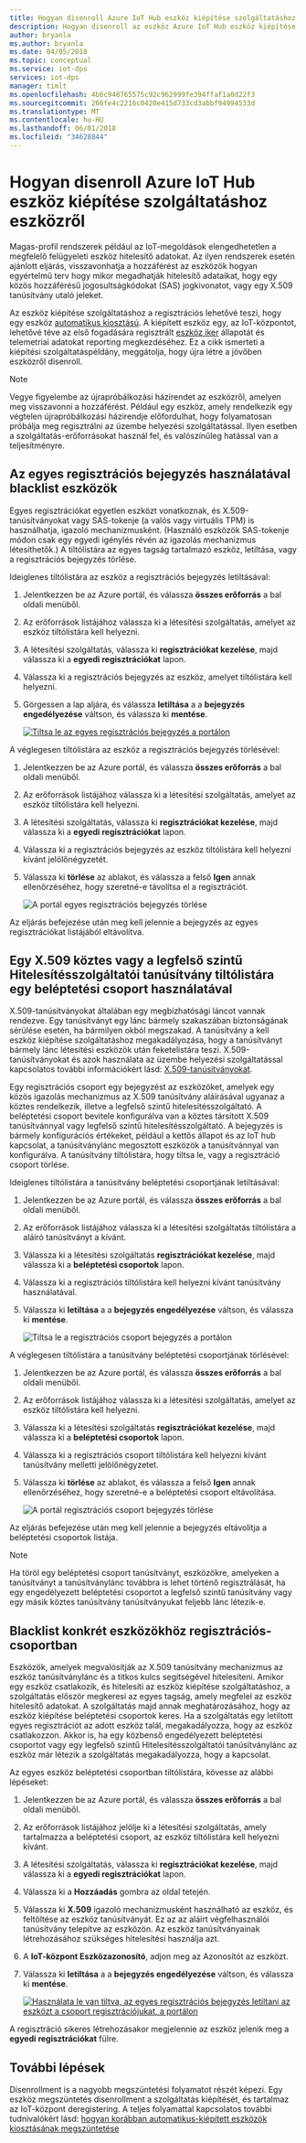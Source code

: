 ```yaml
---
title: Hogyan disenroll Azure IoT Hub eszköz kiépítése szolgáltatáshoz eszközről
description: Hogyan disenroll az eszköz Azure IoT Hub eszköz kiépítése szolgáltatáshoz a kiosztás megakadályozása
author: bryanla
ms.author: bryanla
ms.date: 04/05/2018
ms.topic: conceptual
ms.service: iot-dps
services: iot-dps
manager: timlt
ms.openlocfilehash: 4b6c948765575c92c962999fe394ffaf1a0d22f3
ms.sourcegitcommit: 266fe4c2216c0420e415d733cd3abbf94994533d
ms.translationtype: MT
ms.contentlocale: hu-HU
ms.lasthandoff: 06/01/2018
ms.locfileid: "34628844"
---
```

# <a name="how-to-disenroll-a-device-from-azure-iot-hub-device-provisioning-service"></a>Hogyan disenroll Azure IoT Hub eszköz kiépítése szolgáltatáshoz eszközről

Magas-profil rendszerek például az IoT-megoldások elengedhetetlen a megfelelő felügyeleti eszköz hitelesítő adatokat. Az ilyen rendszerek esetén ajánlott eljárás, visszavonhatja a hozzáférést az eszközök hogyan egyértelmű terv hogy mikor megadhatják hitelesítő adataikat, hogy egy közös hozzáférésű jogosultságkódokat (SAS) jogkivonatot, vagy egy X.509 tanúsítvány utaló jeleket. 

Az eszköz kiépítése szolgáltatáshoz a regisztrációs lehetővé teszi, hogy egy eszköz [automatikus kiosztású](concepts-auto-provisioning.md). A kiépített eszköz egy, az IoT-központot, lehetővé téve az első fogadására regisztrált [eszköz iker](~/articles/iot-hub/iot-hub-devguide-device-twins.md) állapotát és telemetriai adatokat reporting megkezdéséhez. Ez a cikk ismerteti a kiépítési szolgáltatáspéldány, meggátolja, hogy újra létre a jövőben eszközről disenroll.

> [!NOTE] 
> Vegye figyelembe az újrapróbálkozási házirendet az eszközről, amelyen meg visszavonni a hozzáférést. Például egy eszköz, amely rendelkezik egy végtelen újrapróbálkozási házirendje előfordulhat, hogy folyamatosan próbálja meg regisztrálni az üzembe helyezési szolgáltatással. Ilyen esetben a szolgáltatás-erőforrásokat használ fel, és valószínűleg hatással van a teljesítményre.

## <a name="blacklist-devices-by-using-an-individual-enrollment-entry"></a>Az egyes regisztrációs bejegyzés használatával blacklist eszközök

Egyes regisztrációkat egyetlen eszközt vonatkoznak, és X.509-tanúsítványokat vagy SAS-tokenje (a valós vagy virtuális TPM) is használhatja, igazoló mechanizmusként. (Használó eszközök SAS-tokenje módon csak egy egyedi igénylés révén az igazolás mechanizmus létesíthetők.) A tiltólistára az egyes tagság tartalmazó eszköz, letiltása, vagy a regisztrációs bejegyzés törlése. 

Ideiglenes tiltólistára az eszköz a regisztrációs bejegyzés letiltásával: 

1. Jelentkezzen be az Azure portál, és válassza **összes erőforrás** a bal oldali menüből.
2. Az erőforrások listájához válassza ki a létesítési szolgáltatás, amelyet az eszköz tiltólistára kell helyezni.
3. A létesítési szolgáltatás, válassza ki **regisztrációkat kezelése**, majd válassza ki a **egyedi regisztrációkat** lapon.
4. Válassza ki a regisztrációs bejegyzés az eszköz, amelyet tiltólistára kell helyezni. 
5. Görgessen a lap aljára, és válassza **letiltása** a a **bejegyzés engedélyezése** váltson, és válassza ki **mentése**.  

   [![Tiltsa le az egyes regisztrációs bejegyzés a portálon](./media/how-to-revoke-device-access-portal/disable-individual-enrollment.png)](./media/how-to-revoke-device-access-portal/disable-individual-enrollment.png#lightbox)  

A véglegesen tiltólistára az eszköz a regisztrációs bejegyzés törlésével:

1. Jelentkezzen be az Azure portál, és válassza **összes erőforrás** a bal oldali menüből.
2. Az erőforrások listájához válassza ki a létesítési szolgáltatás, amelyet az eszköz tiltólistára kell helyezni.
3. A létesítési szolgáltatás, válassza ki **regisztrációkat kezelése**, majd válassza ki a **egyedi regisztrációkat** lapon.
4. Válassza ki a regisztrációs bejegyzés az eszköz tiltólistára kell helyezni kívánt jelölőnégyzetét. 
5. Válassza ki **törlése** az ablakot, és válassza a felső **Igen** annak ellenőrzéséhez, hogy szeretné-e távolítsa el a regisztrációt. 

   ![A portál egyes regisztrációs bejegyzés törlése](./media/how-to-revoke-device-access-portal/delete-individual-enrollment.png)
    
Az eljárás befejezése után meg kell jelennie a bejegyzés az egyes regisztrációkat listájából eltávolítva.  

## <a name="blacklist-an-x509-intermediate-or-root-ca-certificate-by-using-an-enrollment-group"></a>Egy X.509 köztes vagy a legfelső szintű Hitelesítésszolgáltatói tanúsítvány tiltólistára egy beléptetési csoport használatával

X.509-tanúsítványokat általában egy megbízhatósági láncot vannak rendezve. Egy tanúsítványt egy lánc bármely szakaszában biztonságának sérülése esetén, ha bármilyen okból megszakad. A tanúsítvány a kell eszköz kiépítése szolgáltatáshoz megakadályozása, hogy a tanúsítványt bármely lánc létesítési eszközök után feketelistára teszi. X.509-tanúsítványokat és azok használata az üzembe helyezési szolgáltatással kapcsolatos további információkért lásd: [X.509-tanúsítványokat](./concepts-security.md#x509-certificates). 

Egy regisztrációs csoport egy bejegyzést az eszközöket, amelyek egy közös igazolás mechanizmus az X.509 tanúsítvány aláírásával ugyanaz a köztes rendelkezik, illetve a legfelső szintű hitelesítésszolgáltató. A beléptetési csoport bevitele konfigurálva van a köztes társított X.509 tanúsítvánnyal vagy legfelső szintű hitelesítésszolgáltató. A bejegyzés is bármely konfigurációs értékeket, például a kettős állapot és az IoT hub kapcsolat, a tanúsítványlánc megosztott eszközök a tanúsítvánnyal van konfigurálva. A tanúsítvány tiltólistára, hogy tiltsa le, vagy a regisztráció csoport törlése.

Ideiglenes tiltólistára a tanúsítvány beléptetési csoportjának letiltásával: 

1. Jelentkezzen be az Azure portál, és válassza **összes erőforrás** a bal oldali menüből.
2. Az erőforrások listájához válassza ki a létesítési szolgáltatás tiltólistára a aláíró tanúsítványt a kívánt.
3. Válassza ki a létesítési szolgáltatás **regisztrációkat kezelése**, majd válassza ki a **beléptetési csoportok** lapon.
4. Válassza ki a regisztrációs tiltólistára kell helyezni kívánt tanúsítvány használatával.
5. Válassza ki **letiltása** a a **bejegyzés engedélyezése** váltson, és válassza ki **mentése**.  

   ![Tiltsa le a regisztrációs csoport bejegyzés a portálon](./media/how-to-revoke-device-access-portal/disable-enrollment-group.png)

    
A véglegesen tiltólistára a tanúsítvány beléptetési csoportjának törlésével:

1. Jelentkezzen be az Azure portál, és válassza **összes erőforrás** a bal oldali menüből.
2. Az erőforrások listájához válassza ki a létesítési szolgáltatás, amelyet az eszköz tiltólistára kell helyezni.
3. Válassza ki a létesítési szolgáltatás **regisztrációkat kezelése**, majd válassza ki a **beléptetési csoportok** lapon.
4. Válassza ki a regisztrációs csoport tiltólistára kell helyezni kívánt tanúsítvány melletti jelölőnégyzetet. 
5. Válassza ki **törlése** az ablakot, és válassza a felső **Igen** annak ellenőrzéséhez, hogy szeretné-e a beléptetési csoport eltávolítása. 

   ![A portál regisztrációs csoport bejegyzés törlése](./media/how-to-revoke-device-access-portal/delete-enrollment-group.png)

Az eljárás befejezése után meg kell jelennie a bejegyzés eltávolítja a beléptetési csoportok listája.  

> [!NOTE]
> Ha töröl egy beléptetési csoport tanúsítványt, eszközökre, amelyeken a tanúsítványt a tanúsítványlánc továbbra is lehet történő regisztrálását, ha egy engedélyezett beléptetési csoportot a legfelső szintű tanúsítvány vagy egy másik köztes tanúsítvány tanúsítványukat feljebb lánc létezik-e.

## <a name="blacklist-specific-devices-in-an-enrollment-group"></a>Blacklist konkrét eszközökhöz regisztrációs-csoportban

Eszközök, amelyek megvalósítják az X.509 tanúsítvány mechanizmus az eszköz tanúsítványlánc és a titkos kulcs segítségével hitelesíteni. Amikor egy eszköz csatlakozik, és hitelesíti az eszköz kiépítése szolgáltatáshoz, a szolgáltatás először megkeresi az egyes tagság, amely megfelel az eszköz hitelesítő adatokat. A szolgáltatás majd annak meghatározásához, hogy az eszköz kiépítése beléptetési csoportok keres. Ha a szolgáltatás egy letiltott egyes regisztrációt az adott eszköz talál, megakadályozza, hogy az eszköz csatlakozzon. Akkor is, ha egy közbenső engedélyezett beléptetési csoportot vagy egy legfelső szintű Hitelesítésszolgáltatói tanúsítványlánc az eszköz már létezik a szolgáltatás megakadályozza, hogy a kapcsolat. 

Az egyes eszköz beléptetési csoportban tiltólistára, kövesse az alábbi lépéseket:

1. Jelentkezzen be az Azure portál, és válassza **összes erőforrás** a bal oldali menüből.
2. Az erőforrások listájához jelölje ki a létesítési szolgáltatás, amely tartalmazza a beléptetési csoport, az eszköz tiltólistára kell helyezni kívánt.
3. A létesítési szolgáltatás, válassza ki **regisztrációkat kezelése**, majd válassza ki a **egyedi regisztrációkat** lapon.
4. Válassza ki a **Hozzáadás** gombra az oldal tetején. 
5. Válassza ki **X.509** igazoló mechanizmusként használható az eszköz, és feltöltése az eszköz tanúsítványát. Ez az az aláírt végfelhasználói tanúsítvány telepítve az eszközön. Az eszköz tanúsítványainak létrehozásához szükséges hitelesítési használja azt.
6. A **IoT-központ Eszközazonosító**, adjon meg az Azonosítót az eszközt. 
7. Válassza ki **letiltása** a a **bejegyzés engedélyezése** váltson, és válassza ki **mentése**. 

    [![Használata le van tiltva, az egyes regisztrációs bejegyzés letiltani az eszközt a csoport regisztrációjukat, a portálon](./media/how-to-revoke-device-access-portal/disable-individual-enrollment-in-enrollment-group.png)](./media/how-to-revoke-device-access-portal/disable-individual-enrollment-in-enrollment-group.png#lightbox)

A regisztráció sikeres létrehozásakor megjelennie az eszköz jelenik meg a **egyedi regisztrációkat** fülre.

## <a name="next-steps"></a>További lépések

Disenrollment is a nagyobb megszüntetési folyamatot részét képezi. Egy eszköz megszüntetés disenrollment a szolgáltatás kiépítését, és tartalmaz az IoT-központ deregistering. A teljes folyamattal kapcsolatos további tudnivalókért lásd: [hogyan korábban automatikus-kiépített eszközök kiosztásának megszüntetése](how-to-unprovision-devices.md) 

